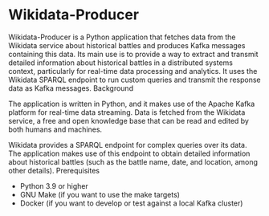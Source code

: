 # Wikidata-Producer

Wikidata-Producer is a Python application that fetches data from the Wikidata service about historical battles and produces Kafka messages containing this data. Its main use is to provide a way to extract and transmit detailed information about historical battles in a distributed systems context, particularly for real-time data processing and analytics. It uses the Wikidata SPARQL endpoint to run custom queries and transmit the response data as Kafka messages.
Background

The application is written in Python, and it makes use of the Apache Kafka platform for real-time data streaming. Data is fetched from the Wikidata service, a free and open knowledge base that can be read and edited by both humans and machines.

Wikidata provides a SPARQL endpoint for complex queries over its data. The application makes use of this endpoint to obtain detailed information about historical battles (such as the battle name, date, and location, among other details).
Prerequisites

* Python 3.9 or higher
* GNU Make (if you want to use the make targets)
* Docker (if you want to develop or test against a local Kafka cluster)
